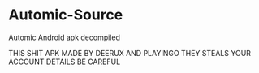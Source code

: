 # Automic-Source

Automic Android apk decompiled

THIS SHIT APK MADE BY DEERUX AND PLAYINGO
THEY STEALS YOUR ACCOUNT DETAILS BE CAREFUL
